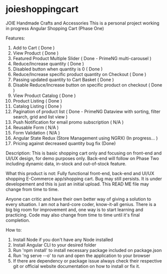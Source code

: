 # joieshoppingcart
JOIE Handmade Crafts and Accessories
This is a personal project working in progress Angular Shopping Cart (Phase One)

Features:
1. Add to Cart                                                            ( Done )
2. View Product                                                           ( Done )
3. Featured Product Multiple Slider                                       ( Done - PrimeNG multi-carousel )
4. Reduce/Increase quantity                                               ( Done )
5. Disabled button when quantity is 0                                     ( Done )
6. Reduce/Increase specific product quantity on Checkout                  ( Done )
7. Passing updated quantity to Cart Basket                                ( Done )
8. Disable Reduce/Increase button on specific product on checkout         ( Done )
9. View Product Catalog                                                   ( Done )
10. Product Listing                                                       ( Done )
11. Catalog Listing                                                       ( Done )
12. Pagination of product list                                            ( Done - PrimeNG Dataview with sorting, filter search, grid and list view )
13. Push Notification for email promo subscription                        ( N/A )
14. Reusable Form                                                         ( N/A )
15. Form Validation                                                       ( N/A )
16. Angular State Redux (Store Management using NGRX)                     (In progress... )
17. Pricing against decreased quantity bug fix                            (Done)
  
Description: This is basic shopping cart only and focusing on front-end and UI/UX design, for demo purposes only. Back-end will follow on Phase Two including
dynamic data, in-stock and out-of-stock feature.

What this product is not: Fully functional front-end, back-end and UI/UX shopping E-Commerce app/shopping cart. Bug may still persists. It is under developement
and this is just an initial upload. This READ ME file may change from time to time.

Anyone can critic and have their own better way of giving a solution to every situation. I am not a hard-core coder, know-it-all genius. There is a big big room for improvement
and, one way is to start learning and practicing. Code may also change from time to time until it's final completion.

How to:
1. Install Node if you don't have any Node installed
2. Install Angular CLI to your desired folder
3. Run 'npm install' to install necessary package included on package.json
4. Run 'ng serve --o' to run and open the application to your browser
5. If there are dependency or package issue always check their respective git or official website documentation on how to install or fix it.
